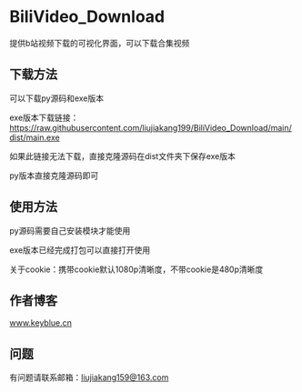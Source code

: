 # BiliVideo_Download
提供b站视频下载的可视化界面，可以下载合集视频

## 下载方法

可以下载py源码和exe版本

exe版本下载链接：https://raw.githubusercontent.com/liujiakang199/BiliVideo_Download/main/dist/main.exe

如果此链接无法下载，直接克隆源码在dist文件夹下保存exe版本

py版本直接克隆源码即可

## 使用方法
py源码需要自己安装模块才能使用

exe版本已经完成打包可以直接打开使用

关于cookie：携带cookie默认1080p清晰度，不带cookie是480p清晰度


## 作者博客

www.keyblue.cn

## 问题

有问题请联系邮箱：liujiakang159@163.com
